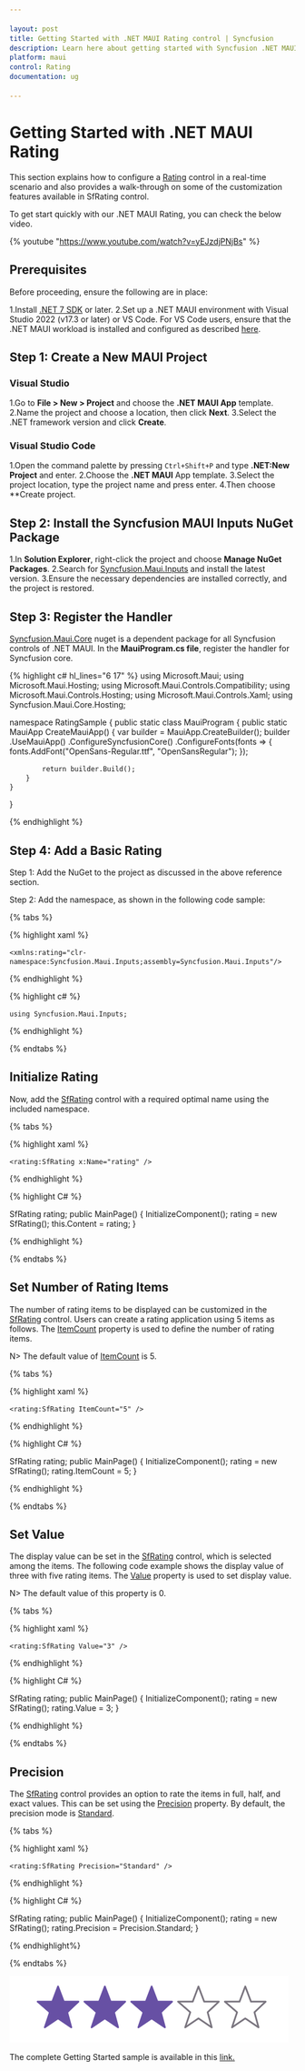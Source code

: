 ```yaml
---

layout: post
title: Getting Started with .NET MAUI Rating control | Syncfusion
description: Learn here about getting started with Syncfusion .NET MAUI Rating (SfRating) control, its elements and more.
platform: maui
control: Rating
documentation: ug

---
```


# Getting Started with .NET MAUI Rating

This section explains how to configure a [Rating](https://help.syncfusion.com/cr/maui/Syncfusion.Maui.Inputs.SfRating.html) control in a real-time scenario and also provides a walk-through on some of the customization features available in SfRating control.

To get start quickly with our .NET MAUI Rating, you can check the below video.

{% youtube "https://www.youtube.com/watch?v=yEJzdjPNjBs" %}

## Prerequisites

Before proceeding, ensure the following are in place:

1.Install [.NET 7 SDK](https://dotnet.microsoft.com/en-us/download/dotnet/7.0) or later.
2.Set up a .NET MAUI environment with Visual Studio 2022 (v17.3 or later) or VS Code. For VS Code users, ensure that the .NET MAUI workload is installed and configured as described [here](https://learn.microsoft.com/en-us/dotnet/maui/get-started/installation?view=net-maui-8.0&tabs=visual-studio-code).

## Step 1: Create a New MAUI Project

### Visual Studio
1.Go to **File > New > Project** and choose the **.NET MAUI App** template.
2.Name the project and choose a location, then click **Next**.
3.Select the .NET framework version and click **Create**.

### Visual Studio Code
1.Open the command palette by pressing `Ctrl+Shift+P` and type **.NET:New Project** and enter.
2.Choose the **.NET MAUI** App template.
3.Select the project location, type the project name and press enter.
4.Then choose **Create project.

## Step 2: Install the Syncfusion MAUI Inputs NuGet Package

1.In **Solution Explorer**, right-click the project and choose **Manage NuGet Packages**.
2.Search for [Syncfusion.Maui.Inputs](https://www.nuget.org/packages/Syncfusion.Maui.Inputs) and install the latest version.
3.Ensure the necessary dependencies are installed correctly, and the project is restored.

## Step 3: Register the Handler

[Syncfusion.Maui.Core](https://www.nuget.org/packages/Syncfusion.Maui.Core) nuget is a dependent package for all Syncfusion controls of .NET MAUI. In the **MauiProgram.cs file**, register the handler for Syncfusion core.

{% highlight c# hl_lines="6 17" %}
using Microsoft.Maui;
using Microsoft.Maui.Hosting;
using Microsoft.Maui.Controls.Compatibility;
using Microsoft.Maui.Controls.Hosting;
using Microsoft.Maui.Controls.Xaml;
using Syncfusion.Maui.Core.Hosting;

namespace RatingSample
{
    public static class MauiProgram
    {
        public static MauiApp CreateMauiApp()
        {
            var builder = MauiApp.CreateBuilder();
            builder
            .UseMauiApp<App>()
            .ConfigureSyncfusionCore()
            .ConfigureFonts(fonts =>
            {
                fonts.AddFont("OpenSans-Regular.ttf", "OpenSansRegular");
            });

            return builder.Build();
        }      
    }
}   

{% endhighlight %} 

## Step 4: Add a Basic Rating

Step 1: Add the NuGet to the project as discussed in the above reference section. 

Step 2: Add the namespace, as shown in the following code sample:

{% tabs %}

{% highlight xaml %}

	<xmlns:rating="clr-namespace:Syncfusion.Maui.Inputs;assembly=Syncfusion.Maui.Inputs"/>

{% endhighlight %}

{% highlight c# %}

	using Syncfusion.Maui.Inputs;

{% endhighlight %}

{% endtabs %}

## Initialize Rating

Now, add the [SfRating](https://help.syncfusion.com/cr/maui/Syncfusion.Maui.Inputs.SfRating.html) control with a required optimal name using the included namespace.

{% tabs %}

{% highlight xaml %}

	<rating:SfRating x:Name="rating" />
	
{% endhighlight %}

{% highlight C# %}

SfRating rating;
public MainPage()
{
    InitializeComponent();
    rating = new SfRating();
    this.Content = rating;
} 

{% endhighlight %}

{% endtabs %}

## Set Number of Rating Items

The number of rating items to be displayed can be customized in the [SfRating](https://help.syncfusion.com/cr/maui/Syncfusion.Maui.Inputs.SfRating.html) control. Users can create a rating application using 5 items as follows. The [ItemCount](https://help.syncfusion.com/cr/maui/Syncfusion.Maui.Inputs.SfRating.html#Syncfusion_Maui_Inputs_SfRating_ItemCount) property is used to define the number of rating items.

N> The default value of [ItemCount](https://help.syncfusion.com/cr/maui/Syncfusion.Maui.Inputs.SfRating.html#Syncfusion_Maui_Inputs_SfRating_ItemCount) is 5.

{% tabs %}

{% highlight xaml %}

	<rating:SfRating ItemCount="5" />
	
{% endhighlight %}

{% highlight C# %}

SfRating rating;
public MainPage()
{
    InitializeComponent();
    rating = new SfRating();
    rating.ItemCount = 5;
}

{% endhighlight %}

{% endtabs %}

## Set Value

The display value can be set in the [SfRating](https://help.syncfusion.com/cr/maui/Syncfusion.Maui.Inputs.SfRating.html) control, which is selected among the items. The following code example shows the display value of three with five rating items. The [Value](https://help.syncfusion.com/cr/maui/Syncfusion.Maui.Inputs.SfRating.html#Syncfusion_Maui_Inputs_SfRating_Value) property is used to set display value.

N> The default value of this property is 0.

{% tabs %}

{% highlight xaml %}

	<rating:SfRating Value="3" />
	
{% endhighlight %}

{% highlight C# %}

SfRating rating;
public MainPage()
{
    InitializeComponent();
    rating = new SfRating();
    rating.Value = 3;
}

{% endhighlight %}

{% endtabs %}

## Precision

The [SfRating](https://help.syncfusion.com/cr/maui/Syncfusion.Maui.Inputs.SfRating.html) control provides an option to rate the items in full, half, and exact values. This can be set using the [Precision](https://help.syncfusion.com/cr/maui/Syncfusion.Maui.Inputs.SfRating.html#Syncfusion_Maui_Inputs_SfRating_Precision) property. By default, the precision mode is [Standard](https://help.syncfusion.com/cr/maui/Syncfusion.Maui.Inputs.Precision.html#Syncfusion_Maui_Inputs_Precision_Standard).

{% tabs %}

{% highlight xaml %}

	<rating:SfRating Precision="Standard" />
	
{% endhighlight %}

{% highlight C# %}

SfRating rating;
public MainPage()
{
    InitializeComponent();
    rating = new SfRating();
    rating.Precision = Precision.Standard;
}

{% endhighlight%}

{% endtabs %}

![SfRating Getting Started ](images/getting-started.png)

The complete Getting Started sample is available in this [link.](https://github.com/SyncfusionExamples/maui-rating-samples)
